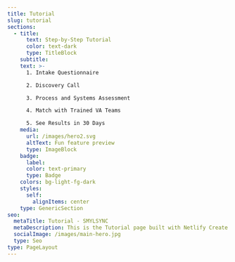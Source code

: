 ```yaml
---
title: Tutorial
slug: tutorial
sections:
  - title:
      text: Step-by-Step Tutorial
      color: text-dark
      type: TitleBlock
    subtitle: 
    text: >-
      1. Intake Questionnaire

      2. Discovery Call

      3. Process and Systems Assessment

      4. Match with Trained VA Teams

      5. See Results in 30 Days
    media:
      url: /images/hero2.svg
      altText: Fun feature preview
      type: ImageBlock
    badge:
      label: 
      color: text-primary
      type: Badge
    colors: bg-light-fg-dark
    styles:
      self:
        alignItems: center
    type: GenericSection
seo:
  metaTitle: Tutorial - SMYLSYNC
  metaDescription: This is the Tutorial page built with Netlify Create.
  socialImage: /images/main-hero.jpg
  type: Seo
type: PageLayout
---
```

